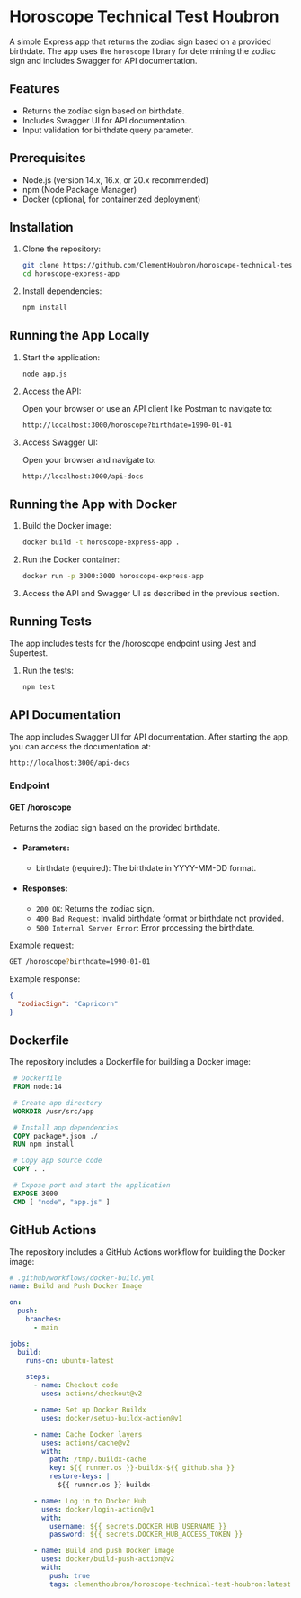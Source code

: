 # Horoscope Technical Test Houbron

A simple Express app that returns the zodiac sign based on a provided birthdate. The app uses the `horoscope` library for determining the zodiac sign and includes Swagger for API documentation.

## Features

- Returns the zodiac sign based on birthdate.
- Includes Swagger UI for API documentation.
- Input validation for birthdate query parameter.

## Prerequisites

- Node.js (version 14.x, 16.x, or 20.x recommended)
- npm (Node Package Manager)
- Docker (optional, for containerized deployment)

## Installation

1. Clone the repository:

   ```sh
   git clone https://github.com/ClementHoubron/horoscope-technical-test-houbron.git
   cd horoscope-express-app
2. Install dependencies:

   ```sh
   npm install
## Running the App Locally

1. Start the application:

   ```sh
   node app.js
2. Access the API:

   Open your browser or use an API client like Postman to navigate to:

   ```bash
   http://localhost:3000/horoscope?birthdate=1990-01-01
   ```



3. Access Swagger UI:

   Open your browser and navigate to:

   ```bash
   http://localhost:3000/api-docs
   ```

## Running the App with Docker
1. Build the Docker image:

   ```sh
   docker build -t horoscope-express-app .
   ```
2. Run the Docker container:

   ```sh
   docker run -p 3000:3000 horoscope-express-app
   ```
3. Access the API and Swagger UI as described in the previous section.

## Running Tests
The app includes tests for the /horoscope endpoint using Jest and Supertest.

1. Run the tests:

   ```sh
   npm test
   ```

## API Documentation
The app includes Swagger UI for API documentation. After starting the app, you can access the documentation at:

   ```bash
   http://localhost:3000/api-docs
   ```
### Endpoint
#### GET /horoscope
Returns the zodiac sign based on the provided birthdate.

- #### Parameters:

  - birthdate (required): The birthdate in YYYY-MM-DD format.

- #### Responses:

  - `200 OK`: Returns the zodiac sign.
  - `400 Bad Request`: Invalid birthdate format or birthdate not provided.
  - `500 Internal Server Error`: Error processing the birthdate.

Example request:

   ```bash
   GET /horoscope?birthdate=1990-01-01
   ```

Example response:

   ```json
   {
     "zodiacSign": "Capricorn"
   }
   ```
## Dockerfile

The repository includes a Dockerfile for building a Docker image:

  ```Dockerfile
   # Dockerfile
   FROM node:14

   # Create app directory
   WORKDIR /usr/src/app

   # Install app dependencies
   COPY package*.json ./
   RUN npm install

   # Copy app source code
   COPY . .

   # Expose port and start the application
   EXPOSE 3000
   CMD [ "node", "app.js" ]
   ```

## GitHub Actions
The repository includes a GitHub Actions workflow for building the Docker image:

```yaml
# .github/workflows/docker-build.yml
name: Build and Push Docker Image

on:
  push:
    branches:
      - main

jobs:
  build:
    runs-on: ubuntu-latest

    steps:
      - name: Checkout code
        uses: actions/checkout@v2

      - name: Set up Docker Buildx
        uses: docker/setup-buildx-action@v1

      - name: Cache Docker layers
        uses: actions/cache@v2
        with:
          path: /tmp/.buildx-cache
          key: ${{ runner.os }}-buildx-${{ github.sha }}
          restore-keys: |
            ${{ runner.os }}-buildx-

      - name: Log in to Docker Hub
        uses: docker/login-action@v1
        with:
          username: ${{ secrets.DOCKER_HUB_USERNAME }}
          password: ${{ secrets.DOCKER_HUB_ACCESS_TOKEN }}

      - name: Build and push Docker image
        uses: docker/build-push-action@v2
        with:
          push: true
          tags: clementhoubron/horoscope-technical-test-houbron:latest
```